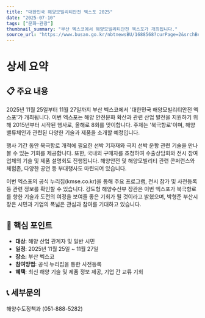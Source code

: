 ```yaml
---
title: "대한민국 해양모빌리티안전 엑스포 2025"
date: "2025-07-10"
tags: ["문화·관광"]
thumbnail_summary: "부산 벡스코에서 해양모빌리티안전 엑스포가 개최됩니다."
source_url: "https://www.busan.go.kr/nbtnewsBU/1688568?curPage=2&srchBeginDt=&srchEndDt=&srchKey=&srchText="
---
```


# 상세 요약

## 📋 주요 내용
2025년 11월 25일부터 11월 27일까지 부산 벡스코에서 '대한민국 해양모빌리티안전 엑스포'가 개최됩니다. 이번 엑스포는 해양 안전문화 확산과 관련 산업 발전을 지원하기 위해 2015년부터 시작된 행사로, 올해로 8회를 맞이합니다. 주제는 '북극항로'이며, 해양 밸류체인과 관련된 다양한 기술과 제품을 소개할 예정입니다.

행사 기간 동안 북극항로 개척에 필요한 선박 기자재와 극지 선박 운항 관련 기술을 만나볼 수 있는 기회를 제공합니다. 또한, 국내외 구매자를 초청하여 수출상담회와 전시 참여 업체의 기술 및 제품 설명회도 진행됩니다. 해양안전 및 해양모빌리티 관련 콘퍼런스와 체험존, 다양한 공연 등 부대행사도 마련되어 있습니다.

이번 엑스포의 공식 누리집(kmse.co.kr)을 통해 주요 프로그램, 전시 참가 및 사전등록 등 관련 정보를 확인할 수 있습니다. 강도형 해양수산부 장관은 이번 엑스포가 북극항로를 향한 기술과 도전의 여정을 보여줄 좋은 기회가 될 것이라고 밝혔으며, 박형준 부산시장은 시민과 기업의 폭넓은 관심과 참여를 기대하고 있습니다.

## 🎯 핵심 포인트
- **대상**: 해양 산업 관계자 및 일반 시민
- **일정**: 2025년 11월 25일 ~ 11월 27일
- **장소**: 부산 벡스코
- **참여방법**: 공식 누리집을 통한 사전등록
- **혜택**: 최신 해양 기술 및 제품 정보 제공, 기업 간 교류 기회

## 📞 세부문의
해양수도정책과 (051-888-5282)